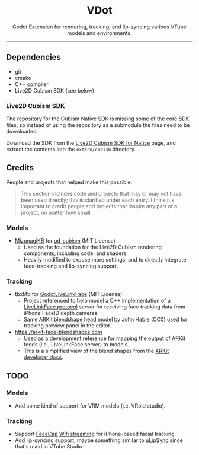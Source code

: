 <h1 align="center" style="text-align: center;">
  VDot
</h1>

<p align="center" style="text-align: center;">
  Godot Extension for rendering, tracking, and lip-syncing various VTube models and environments.  
</p>

-----
## Dependencies

- git
- cmake
- C++ compiler
- Live2D Cubism SDK (see below)

### Live2D Cubism SDK

The repository for the Cubism Native SDK is missing some of the core SDK files,
so instead of using the repository as a submodule the files need
to be downloaded.

Download the SDK from the [Live2D Cubism SDK for Native](https://www.live2d.com/en/sdk/download/native/) page, and extract
the contents into the `extern/cubism` directory.

## Credits

People and projects that helped make this possible.

> This section includes code and projects that may or may not have been used directly; this is clarified under each entry. I think it's important to credit people and projects that inspire any part of a project, no matter how small.

### Models

* [MizunagiKB](https://github.com/MizunagiKB) for [gd_cubism](https://github.com/MizunagiKB/gd_cubism) (MIT License)
  * Used as the foundation for the Live2D Cubism rendering components, including code, and shaders.
  * Heavily modified to expose more settings, and to directly integrate face-tracking and lip-syncing support.

### Tracking

* tbxMb for [GodotLiveLinkFace](https://github.com/tbxMb/GodotLiveLinkFace/tree/main) (MIT License)
  * Project referenced to help model a C++ implementation of a [LiveLinkFace protocol](https://github.com/tbxMb/GodotLiveLinkFace/blob/main/doc/proto.md) server for receiving face tracking data from iPhone FaceID depth cameras.
  * Same [ARKit blendshape head model](http://filmicworlds.com/blog/solving-face-scans-for-arkit/) by John Hable (CC0) used for tracking preview panel in the editor. 
* https://arkit-face-blendshapes.com 
  * Used as a development reference for mapping the output of ARKit feeds (i.e., LiveLinkFace server) to models.
  * This is a simplified view of the blend shapes from the [ARKit developer docs](https://developer.apple.com/documentation/arkit/arfaceanchor/blendshapelocation). 


## TODO

### Models

 - Add some kind of support for VRM models (i.e. VRoid studio).

### Tracking

 - Support [FaceCap](https://www.bannaflak.com/face-cap/) [Wifi streaming](https://www.bannaflak.com/face-cap/livemode.html) for iPhone-based facial tracking.
 - Add lip-syncing support, maybe something similar to [uLipSync](https://github.com/hecomi/uLipSync) since that's used in VTube Studio.